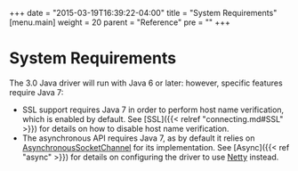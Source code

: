+++
date = "2015-03-19T16:39:22-04:00"
title = "System Requirements"
[menu.main]
  weight = 20
  parent = "Reference"
  pre = "<i class='fa'></i>"
+++

# System Requirements

The 3.0 Java driver will run with Java 6 or later: however, specific features require Java 7:

- SSL support requires Java 7 in order to perform host name verification, which is enabled by default.  See
[SSL]({{< relref "connecting.md#SSL" >}}) for details on how to disable host name verification.
- The asynchronous API requires Java 7, as by default it relies on
[AsynchronousSocketChannel](http://docs.oracle.com/javase/7/docs/api/java/nio/channels/AsynchronousSocketChannel.html) for
its implementation.  See [Async]({{< ref "async" >}}) for details on configuring the driver to use [Netty](http://netty.io/) instead.
